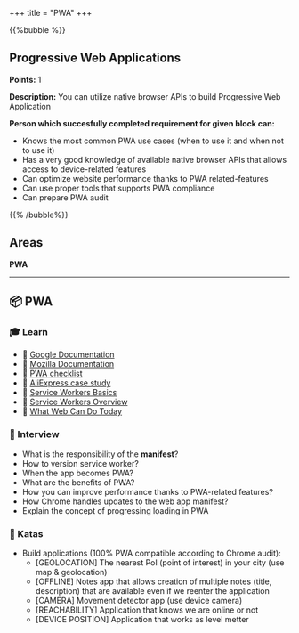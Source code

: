 +++
title = "PWA"
+++

{{%bubble %}}

## Progressive Web Applications

**Points:** 1

**Description:** You can utilize native browser APIs to build Progressive Web Application

**Person which succesfully completed requirement for given block can:** 

- Knows the most common PWA use cases (when to use it and when not to use it)
- Has a very good knowledge of available native browser APIs that allows access to device-related features
- Can optimize website performance thanks to PWA related-features
- Can use proper tools that supports PWA compliance
- Can prepare PWA audit

{{% /bubble%}}

## Areas

**PWA**

---

## 📦 PWA

### 🎓 Learn

- 📗 [Google Documentation](https://developers.google.com/web/progressive-web-apps/)
- 📗 [Mozilla Documentation](https://developer.mozilla.org/en-US/docs/Web/Progressive_web_apps)
- 📗 [PWA checklist](https://developers.google.com/web/progressive-web-apps/checklist)
- 📗 [AliExpress case study](https://developers.google.com/web/showcase/2016/aliexpress)
- 📗 [Service Workers Basics](https://css-tricks.com/serviceworker-for-offline/)
- 📗 [Service Workers Overview](https://developers.google.com/web/fundamentals/primers/service-workers)
- 📗 [What Web Can Do Today](https://whatwebcando.today/)

### 🎤 Interview

- What is the responsibility of the **manifest**?
- How to version service worker?
- When the app becomes PWA?
- What are the benefits of PWA?
- How you can improve performance thanks to PWA-related features?
- How Chrome handles updates to the web app manifest?
- Explain the concept of progressing loading in PWA

### 📝 Katas

- Build applications  (100% PWA compatible according to Chrome audit):
  - [GEOLOCATION] The nearest PoI (point of interest) in your city (use map & geolocation)
  - [OFFLINE] Notes app that allows creation of multiple notes (title, description) that are available even if we reenter the application
  - [CAMERA] Movement detector app (use device camera)
  - [REACHABILITY] Application that knows we are online or not
  - [DEVICE POSITION] Application that works as level metter